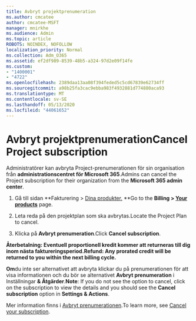 ```yaml
---
title: Avbryt projektprenumeration
ms.author: cmcatee
author: cmcatee-MSFT
manager: mnirkhe
ms.audience: Admin
ms.topic: article
ROBOTS: NOINDEX, NOFOLLOW
localization_priority: Normal
ms.collection: Adm_O365
ms.assetid: ef2df989-8539-48b5-a324-97d2e09f14fe
ms.custom:
- "1400001"
- "4722"
ms.openlocfilehash: 2389daa13aa08f394feded5c5cd67839e62734ff
ms.sourcegitcommit: a98b25fa3cac9ebba983f4932881d774880aca93
ms.translationtype: MT
ms.contentlocale: sv-SE
ms.lasthandoff: 05/13/2020
ms.locfileid: "44061652"
---
```

# <a name="cancel-project-subscription"></a><span data-ttu-id="b0f42-102">Avbryt projektprenumeration</span><span class="sxs-lookup"><span data-stu-id="b0f42-102">Cancel Project subscription</span></span>

<span data-ttu-id="b0f42-103">Administratörer kan avbryta Project-prenumerationen för sin organisation från **administrationscentret för Microsoft 365**.</span><span class="sxs-lookup"><span data-stu-id="b0f42-103">Admins can cancel the Project subscription for their organization from the **Microsoft 365 admin center**.</span></span>

1. <span data-ttu-id="b0f42-104">Gå till sidan \*\*Fakturering > [Dina produkter.](https://go.microsoft.com/fwlink/p/?linkid=842054) \*\*</span><span class="sxs-lookup"><span data-stu-id="b0f42-104">Go to the **Billing > [Your products](https://go.microsoft.com/fwlink/p/?linkid=842054)** page.</span></span>

2. <span data-ttu-id="b0f42-105">Leta reda på den projektplan som ska avbrytas.</span><span class="sxs-lookup"><span data-stu-id="b0f42-105">Locate the Project Plan to cancel.</span></span>

3. <span data-ttu-id="b0f42-106">Klicka på **Avbryt prenumeration**.</span><span class="sxs-lookup"><span data-stu-id="b0f42-106">Click **Cancel subscription**.</span></span>

<span data-ttu-id="b0f42-107">**Återbetalning: Eventuell proportionell kredit kommer att returneras till dig inom nästa faktureringsperiod.**</span><span class="sxs-lookup"><span data-stu-id="b0f42-107">**Refund: Any prorated credit will be returned to you within the next billing cycle.**</span></span>

<span data-ttu-id="b0f42-108">**Om**du inte ser alternativet att avbryta klickar du på prenumerationen för att visa informationen och du bör se alternativet **Avbryt prenumeration** i Inställningar **& Åtgärder**.</span><span class="sxs-lookup"><span data-stu-id="b0f42-108">**Note**: If you do not see the option to cancel, click on the subscription to view the details and you should see the **Cancel subscription** option in **Settings & Actions**.</span></span>

<span data-ttu-id="b0f42-109">Mer information finns i [Avbryt prenumerationen](https://docs.microsoft.com/microsoft-365/commerce/subscriptions/cancel-your-subscription).</span><span class="sxs-lookup"><span data-stu-id="b0f42-109">To learn more, see [Cancel your subscription](https://docs.microsoft.com/microsoft-365/commerce/subscriptions/cancel-your-subscription).</span></span>

